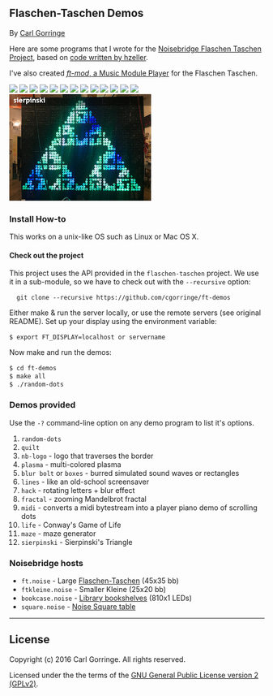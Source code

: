 ## Flaschen-Taschen Demos

By [Carl Gorringe](http://carl.gorringe.org)

Here are some programs that I wrote for the [Noisebridge Flaschen Taschen Project](https://noisebridge.net/wiki/Flaschen_Taschen), based on [code written by hzeller](https://github.com/hzeller/flaschen-taschen).

I've also created [*ft-mod*, a Music Module Player](https://github.com/cgorringe/ft-mod) for the Flaschen Taschen.

![](img/random-dots.jpg)
![](img/quilt.jpg)
![](img/nb-logo.jpg)
![](img/plasma_large.jpg)
![](img/plasma_small.jpg)
![](img/lines.jpg)
![](img/blur_wave.jpg)
![](img/blur_pong.jpg)
![](img/hack.jpg)
![](img/fractal1.jpg)
![](img/fractal2.jpg)
![](img/life.jpg)
![](img/maze.jpg)
![](img/sierpinski.jpg)


### Install How-to

This works on a unix-like OS such as Linux or Mac OS X.

#### Check out the project
This project uses the API provided in the `flaschen-taschen` project. We use
it in a sub-module, so we have to check out with the `--recursive` option:

```
  git clone --recursive https://github.com/cgorringe/ft-demos
```

Either make & run the server locally, or use the remote servers (see original README). Set up your display using the environment variable:

```
$ export FT_DISPLAY=localhost or servername
```

Now make and run the demos:

```
$ cd ft-demos
$ make all
$ ./random-dots
```

### Demos provided

Use the `-?` command-line option on any demo program to list it's options.

1. ```random-dots```
2. ```quilt```
3. ```nb-logo``` - logo that traverses the border
4. ```plasma``` - multi-colored plasma
5. ```blur bolt``` or ```boxes``` - burred simulated sound waves or rectangles
6. ```lines``` - like an old-school screensaver
7. ```hack``` - rotating letters + blur effect
8. ```fractal``` - zooming Mandelbrot fractal
9. ```midi``` - converts a midi bytestream into a player piano demo of scrolling dots
10. ```life``` - Conway's Game of Life
11. ```maze``` - maze generator
12. ```sierpinski``` - Sierpinski's Triangle


### Noisebridge hosts
* ```ft.noise``` - Large [Flaschen-Taschen](https://noisebridge.net/wiki/Flaschen_Taschen) (45x35 bb)
* ```ftkleine.noise``` - Smaller Kleine (25x20 bb)
* ```bookcase.noise``` - [Library bookshelves](https://noisebridge.net/wiki/Bookshelves) (810x1 LEDs)
* ```square.noise``` - [Noise Square table](https://noisebridge.net/wiki/Noise_Square_Table)

_____

## License

Copyright (c) 2016 Carl Gorringe. All rights reserved.

Licensed under the the terms of the [GNU General Public License version 2 (GPLv2)](http://gnu.org/licenses/gpl-2.0.html).
